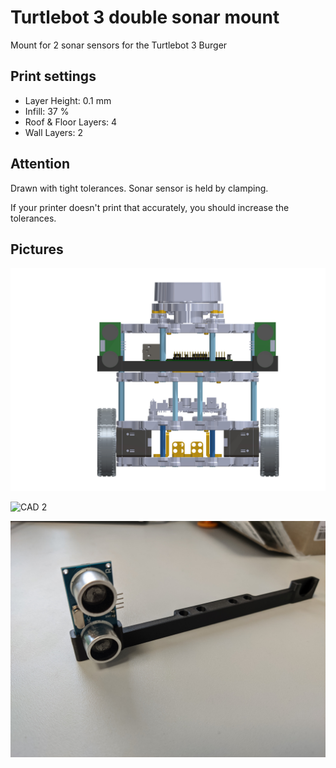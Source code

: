 # Turtlebot 3 double sonar mount

Mount for 2 sonar sensors for the Turtlebot 3 Burger

## Print settings

- Layer Height: 0.1 mm
- Infill: 37 %
- Roof & Floor Layers: 4
- Wall Layers: 2

## Attention

Drawn with tight tolerances. Sonar sensor is held by clamping.

If your printer doesn't print that accurately, you should increase the tolerances. 

## Pictures

![CAD 1](images/TurtleBotSonar1.jpg?raw=true "CAD 1")

![CAD 2](images/TurtleBotSonar2.jpg?raw=true "CAD 2")

![Printed Mount](images/PrintedMount.jpg?raw=true "Printed Mount")